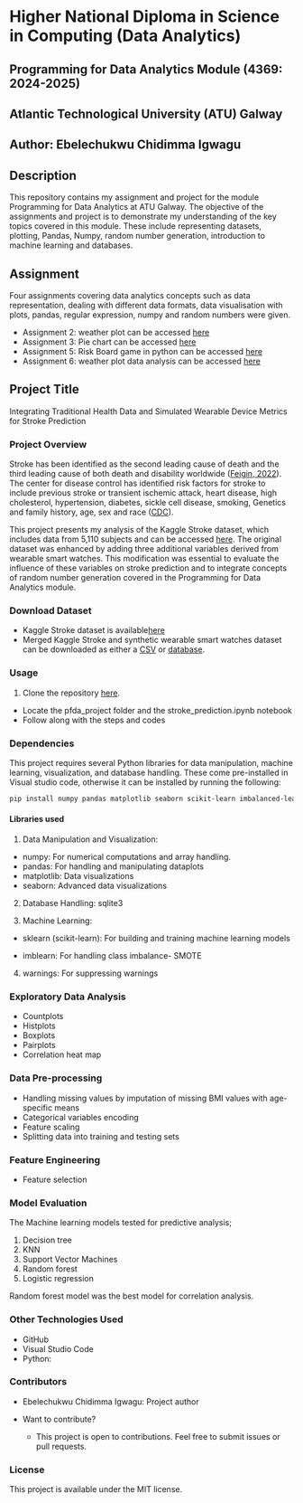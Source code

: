 # Higher National Diploma in Science in Computing (Data Analytics)

## Programming for Data Analytics Module (4369: 2024-2025)

## Atlantic Technological University (ATU) Galway

## Author: Ebelechukwu Chidimma Igwagu

## Description

This repository contains my assignment and project for the module Programming for Data Analytics at ATU Galway. The objective of the assignments and project is to demonstrate my understanding of the key topics covered in this module. These include representing datasets, plotting, Pandas, Numpy, random number generation, introduction to machine learning and databases.

## Assignment

Four assignments covering data analytics concepts such as data representation, dealing with different data formats, data visualisation with plots, pandas, regular expression, numpy and random numbers were given.

- Assignment 2: weather plot can be accessed [here](https://github.com/Gtalen/PFDA/blob/main/pfda_assignment/assignment2_weather.ipynb)
- Assignment 3: Pie chart  can be accessed [here](https://github.com/Gtalen/PFDA/blob/main/pfda_assignment/assignment03_pie.ipynb)
- Assignment 5: Risk Board game in python  can be accessed [here](https://github.com/Gtalen/PFDA/blob/main/pfda_assignment/assignment_5_risk.ipynb)
- Assignment 6: weather plot data analysis can be accessed [here](https://github.com/Gtalen/PFDA/blob/main/pfda_assignment/assignment_6_weather.ipynb)

## Project Title

Integrating Traditional Health Data and Simulated Wearable Device Metrics for Stroke Prediction

### Project Overview

Stroke has been identified as the second leading cause of death and the third leading cause of both death and disability worldwide ([Feigin, 2022](https://www.dropbox.com/scl/fi/tiqrhvs06s58yamxa053x/World-Stroke-Organization-WSO-Global-Stroke-Fact-Sheet-2022.pdf?rlkey=pbndaqvaadzpij099dwe6psx5&e=1&dl=0)). The center for disease control has identified risk factors for stroke to include previous stroke or transient ischemic attack, heart disease, high cholesterol, hypertension, diabetes, sickle cell disease, smoking, Genetics and family history, age, sex and race ([CDC](https://www.cdc.gov/stroke/risk-factors/index.html)).

This project presents my analysis of the Kaggle Stroke dataset, which includes data from 5,110 subjects and can be accessed [here](https://www.kaggle.com/datasets/fedesoriano/stroke-prediction-dataset?resource=download). The original dataset was enhanced by adding three additional variables derived from wearable smart watches. This modification was essential to evaluate the influence of these variables on stroke prediction and to integrate concepts of random number generation covered in the Programming for Data Analytics module.

### Download Dataset

- Kaggle Stroke dataset is available[here]((https://www.kaggle.com/datasets/fedesoriano/stroke-prediction-dataset?resource=download))
- Merged Kaggle Stroke and synthetic wearable smart watches dataset can be downloaded as either a [CSV](https://github.com/Gtalen/PFDA/blob/main/pfda_project/healthcare_wearable_data.csv) or [database](https://github.com/Gtalen/PFDA/blob/main/pfda_project/stroke_wearable_data.db).

### Usage

1. Clone the repository [here](https://github.com/Gtalen/PFDA.git).

- Locate the pfda_project folder and the stroke_prediction.ipynb notebook
- Follow along with the steps and codes

### Dependencies

This project requires several Python libraries for data manipulation, machine learning, visualization, and database handling. These come pre-installed in Visual studio code, otherwise it can be installed  by running the following:

```bash
pip install numpy pandas matplotlib seaborn scikit-learn imbalanced-learn sqlite3
```

#### Libraries used

1. Data Manipulation and Visualization:

- numpy: For numerical computations and array handling.
- pandas: For handling and manipulating dataplots
- matplotlib: Data visualizations
- seaborn: Advanced data visualizations

2. Database Handling: sqlite3

3. Machine Learning:

- sklearn (scikit-learn): For building and training machine learning models

- imblearn: For handling class imbalance- SMOTE

4. warnings: For suppressing warnings

### Exploratory Data Analysis

- Countplots
- Histplots
- Boxplots
- Pairplots
- Correlation heat map

### Data Pre-processing

- Handling missing values by imputation of missing BMI values with age-specific means
- Categorical variables encoding
- Feature scaling
- Splitting data into training and testing sets


### Feature Engineering

- Feature selection

### Model Evaluation

The Machine learning models tested for predictive analysis;

1. Decision tree
2. KNN
3. Support Vector Machines
4. Random forest
5. Logistic regression

Random forest model was the best model for correlation analysis.

### Other Technologies Used

- GitHub
- Visual Studio Code
- Python:

### Contributors

- Ebelechukwu Chidimma Igwagu: Project author

- Want to contribute?
  - This project is open to contributions. Feel free to submit issues or pull requests.

### License

This project is available under the MIT license.
